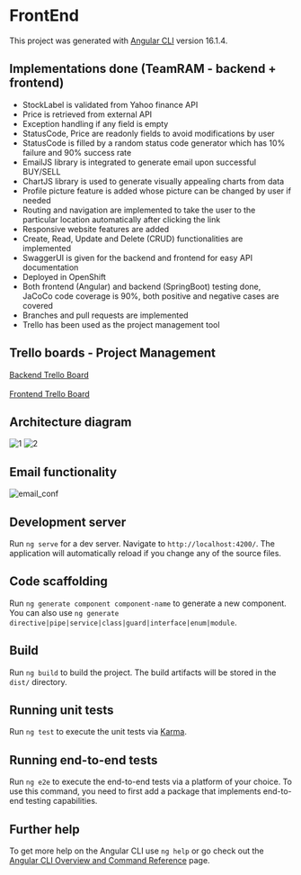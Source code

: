 # FrontEnd

This project was generated with [Angular CLI](https://github.com/angular/angular-cli) version 16.1.4.

## Implementations done (TeamRAM - backend + frontend)

- StockLabel is validated from Yahoo finance API
- Price is retrieved from external API
- Exception handling if any field is empty
- StatusCode, Price are readonly fields to avoid modifications by user
- StatusCode is filled by a random status code generator which has 10% failure and 90% success rate
- EmailJS library is integrated to generate email upon successful BUY/SELL
- ChartJS library is used to generate visually appealing charts from data
- Profile picture feature is added whose picture can be changed by user if needed
- Routing and navigation are implemented to take the user to the particular location automatically after clicking the link
- Responsive website features are added
- Create, Read, Update and Delete (CRUD) functionalities are implemented
- SwaggerUI is given for the backend and frontend for easy API documentation
- Deployed in OpenShift
- Both frontend (Angular) and backend (SpringBoot) testing done, JaCoCo code coverage is 90%, both positive and negative cases are covered
- Branches and pull requests are implemented
- Trello has been used as the project management tool

## Trello boards - Project Management

[Backend Trello Board](https://trello.com/b/witr5k5J/trading-rest-api-project-backend)
<br><br>
[Frontend Trello Board](https://trello.com/b/IX9dBV79/trading-rest-api-project-frontend)

## Architecture diagram

![1](https://github.com/rakshaa-01/TeamRAM-frontend/assets/97796804/d93908cc-5e5b-4980-a413-d231f17007eb)
![2](https://github.com/rakshaa-01/TeamRAM-frontend/assets/97796804/fd729834-cbb1-4169-9031-ecc8fa583bfe)

## Email functionality

![email_conf](https://github.com/rakshaa-01/TeamRAM-frontend/assets/97796804/5e18f2e2-7c3e-4631-bfb0-fe230eeb7510)

## Development server

Run `ng serve` for a dev server. Navigate to `http://localhost:4200/`. The application will automatically reload if you change any of the source files.

## Code scaffolding

Run `ng generate component component-name` to generate a new component. You can also use `ng generate directive|pipe|service|class|guard|interface|enum|module`.

## Build

Run `ng build` to build the project. The build artifacts will be stored in the `dist/` directory.

## Running unit tests

Run `ng test` to execute the unit tests via [Karma](https://karma-runner.github.io).

## Running end-to-end tests

Run `ng e2e` to execute the end-to-end tests via a platform of your choice. To use this command, you need to first add a package that implements end-to-end testing capabilities.

## Further help

To get more help on the Angular CLI use `ng help` or go check out the [Angular CLI Overview and Command Reference](https://angular.io/cli) page.

